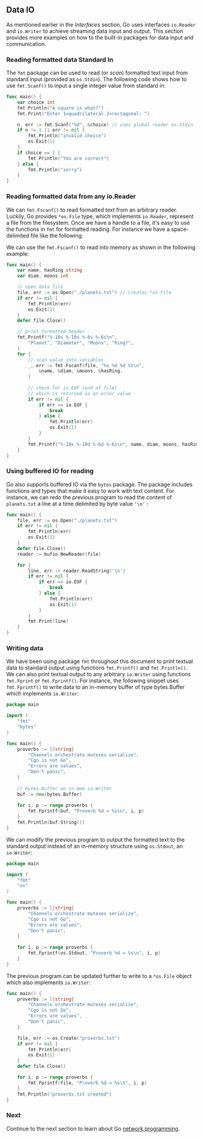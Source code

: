 ## Data IO
As mentioned earlier in the *Interfaces* section, Go uses interfaces  `io.Reader` and `io.Writer` to achieve streaming data input and output.  This section provides more examples on how to the built-in packages for data input and communication.

### Reading formatted data Standard In
The `fmt` package can be used to read (or *scan*) formatted text input from standard input (provided as `os.Stdin`).  The following code shows how to use `fmt.Scanf()` to input a single integer value from standard in:
```go
func main() {
	var choice int
	fmt.Println("A square is what?")
	fmt.Print("Enter 1=quadrilateral 2=rectagonal: ")

	n, err := fmt.Scanf("%d", &choice) // uses global reader os.Stdin
	if n != 1 || err != nil {
		fmt.Println("invalid choice")
		os.Exit(1)
	}
	if choice == 1 {
		fmt.Println("You are correct")
	} else {
		fmt.Println("sorry")
	}
}
```
### Reading formatted data from any io.Reader
We can `fmt.Fscanf()` to read formatted text from an arbitrary reader.  Luckily, Go provides `*os.File` type, which implements `io.Reader`, represent a file from the filesystem.  Once we have a handle to a file, it's easy to use the functions in `fmt` for formatted reading.  For instance we have a space-delimited file like the following:

We can use the `fmt.Fscanf()` to read into memory as shown in the following example:
```go
func main() {
	var name, hasRing string
	var diam, moons int

	// open data file
	file, err := os.Open("./planets.txt") // creates *os.File
	if err != nil {
		fmt.Println(err)
		os.Exit(1)
	}
	defer file.Close()

	// print formatted header
	fmt.Printf("%-10s %-10s %-6s %-6s\n", 
	    "Planet", "Diameter", "Moons", "Ring?",
	)
	for {
		// scan value into variables
		_, err := fmt.Fscanf(file, "%s %d %d %s\n", 
		    &name, &diam, &moons, &hasRing,
		)
		
		// check for io.EOF (end of file)
		// which is returned as an error value
		if err != nil {
			if err == io.EOF {
				break
			} else {
				fmt.Println(err)
				os.Exit(1)
			}
		}
		fmt.Printf("%-10s %-10d %-6d %-6s\n", name, diam, moons, hasRing)
	}
}
```
### Using buffered IO for reading
Go also supports buffered IO via the  `bytes` package. The package includes functions and types that make it easy to work with text content.  For instance, we can redo the previous program to read the content of `planets.txt` a line at a time delimited by byte value  `'\n'` :
```go
func main() {
	file, err := os.Open("./planets.txt")
	if err != nil {
		fmt.Println(err)
		os.Exit(1)
	}
	defer file.Close()
	reader := bufio.NewReader(file) 

	for {
		line, err := reader.ReadString('\n')
		if err != nil {
			if err == io.EOF {
				break
			} else {
				fmt.Println(err)
				os.Exit(1)
			}
		}
		fmt.Print(line)
	}
}
```

### Writing data
We have been using package `fmt`  throughout this document to print textual data to standard output using functions `fmt.Printf()` and `fmt.Println()`.  We can also print textual output to any arbitrary `io.Writer` using functions `fmt.Fprint` or `fmt.Fprintf()`.  For instance, the following snippet uses `fmt.Fprintf()` to write data to an in-memory buffer of type bytes.Buffer which implements `io.Writer`:
```go
package main

import (
	"fmt"
	"bytes"
)

func main() {
	proverbs := []string{
		"Channels orchestrate mutexes serialize",
		"Cgo is not Go",
		"Errors are values",
		"Don't panic",
	}
	
    // bytes.Buffer an in-mem io.Writer
    buf := new(bytes.Buffer)
    
    for i, p := range proverbs {
        fmt.Fprintf(buf, "Proverb %d = %s\n", i, p)
    }
    fmt.Println(buf.String())
}
```
We can modify the previous program to output the formatted text to the standard output instead of an in-memory structure using `os.Stdout`, an `io.Writer`:
```go
package main

import (
	"fmt"
	"os"
)

func main() {
	proverbs := []string{
		"Channels orchestrate mutexes serialize",
		"Cgo is not Go",
		"Errors are values",
		"Don't panic",
	}
	
    for i, p := range proverbs {
        fmt.Fprintf(os.Stdout, "Proverb %d = %s\n", i, p)
    }
}
```
The previous program can be updated further to write to a `*os.File` object which also implements `io.Writer`:

```go
func main() {
	proverbs := []string{
		"Channels orchestrate mutexes serialize",
		"Cgo is not Go",
		"Errors are values",
		"Don't panic",
	}

	file, err := os.Create("proverbs.txt")
	if err != nil {
		fmt.Println(err)
		os.Exit(1)
	}
	defer file.Close()

	for i, p := range proverbs {
		fmt.Fprintf(file, "Proverb %d = %s\n", i, p)
	}
	fmt.Println("proverbs.txt created")
}
```
### Next
Continue to the next section to learn about Go [network programming](./docs/networking.md).